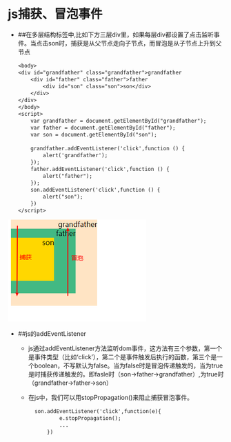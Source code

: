 # js捕获、冒泡事件
  - ##在多层结构标签中,比如下方三层div里，如果每层div都设置了点击监听事件。当点击son时，捕获是从父节点走向子节点，而冒泡是从子节点上升到父节点  

		<body>
		<div id="grandfather" class="grandfather">grandfather
		    <div id="father" class="father">father
		        <div id="son" class="son">son</div>
		    </div>
		</div>
		</body>
		<script>
		    var grandfather = document.getElementById("grandfather");
		    var father = document.getElementById("father");
		    var son = document.getElementById("son");
		
		    grandfather.addEventListener('click',function () {
		        alert('grandfather');
		    });
		    father.addEventListener('click',function () {
		        alert("father");
		    });
		    son.addEventListener('click',function () {
		        alert("son");
		    })
		</script>
![图片](../images/js事件冒泡.png)

  - ##js的addEventListener
    - js通过addEventListener方法监听dom事件，这方法有三个参数，第一个是事件类型（比如‘click’），第二个是事件触发后执行的函数，第三个是一个boolean，不写默认为false。当为false时是冒泡传递触发的，当为true是时捕获传递触发的。即fasle时（son->father->grandfather）,为true时（grandfather->father->son）  
    - 在js中，我们可以用stopPropagation()来阻止捕获冒泡事件。
     
    		son.addEventListener('click',function(e){
					e.stopPropagation();
					...
				})
    
    